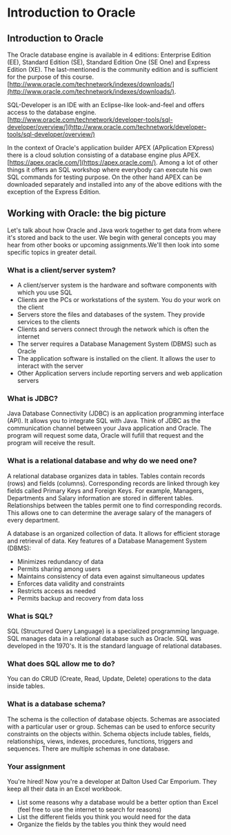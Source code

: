 # Introduction to Oracle

## Introduction to Oracle

The Oracle database engine is available in 4 editions: Enterprise Edition \(EE\), Standard Edition \(SE\), Standard Edition One \(SE One\) and Express Edition \(XE\). The last-mentioned is the community edition and is sufficient for the purpose of this course. [http://www.oracle.com/technetwork/indexes/downloads/](http://www.oracle.com/technetwork/indexes/downloads/).

SQL-Developer is an IDE with an Eclipse-like look-and-feel and offers access to the database engine. [http://www.oracle.com/technetwork/developer-tools/sql-developer/overview/](http://www.oracle.com/technetwork/developer-tools/sql-developer/overview/)

In the context of Oracle's application builder APEX \(APplication EXpress\) there is a cloud solution consisting of a database engine plus APEX. [https://apex.oracle.com/](https://apex.oracle.com/). Among a lot of other things it offers an SQL workshop where everybody can execute his own SQL commands for testing purpose. On the other hand APEX can be downloaded separately and installed into any of the above editions with the exception of the Express Edition.

## Working with Oracle: the big picture

Let's talk about how Oracle and Java work together to get data from where it's stored and back to the user. We begin with general concepts you may hear from other books or upcoming assignments.We'll then look into some specific topics in greater detail.

### What is a client/server system?

* A client/server system is the hardware and software components with which you use SQL
* Clients are the PCs or workstations of the system. You do your work on the client
* Servers store the files and databases of the system. They provide services to the clients
* Clients and servers connect through the network which is often the internet
* The server requires a Database Management System \(DBMS\) such as Oracle
* The application software is  installed on the client. It allows the user to interact with the server
* Other Application servers include reporting servers and web application servers

### What is JDBC?

Java Database Connectivity \(JDBC\) is an application programming interface \(API\). It allows you to integrate SQL with Java. Think of JDBC as the communication channel between your Java application and Oracle. The program will request some data, Oracle will fufill that request and the program will receive the result.

### What is a relational database and why do we need one?

A relational database organizes data in tables. Tables contain records \(rows\) and fields \(columns\). Corresponding records are linked through key fields called Primary Keys and Foreign Keys. For example, Managers, Departments and Salary information are stored in different tables. Relationships between the tables permit one to find corresponding records. This allows one to can determine the average salary of the managers of every department.

A database is an organized collection of data. It allows for efficient storage and retrieval of data. Key features of a Database Management System \(DBMS\):

* Minimizes redundancy of data
* Permits sharing among users
* Maintains consistency of data even against simultaneous updates
* Enforces data validity and constraints
* Restricts access as needed
* Permits backup and recovery from data loss

### What is SQL?

SQL \(Structured Query Language\) is a specialized programming language. SQL manages data in a relational database such as Oracle. SQL was developed in the 1970's. It is the standard language of relational databases.

### What does SQL allow me to do?

You can do CRUD \(Create, Read, Update, Delete\) operations to the data inside tables.

### What is a database schema?

The schema is the collection of database objects. Schemas are associated with a particular user or group. Schemas can be used to enforce security constraints on the objects within. Schema objects include tables, fields, relationships, views, indexes, procedures, functions, triggers and sequences. There are multiple schemas in one database.

### Your assignment

You're hired! Now you're a developer at Dalton Used Car Emporium. They keep all their data in an Excel workbook.

* List some reasons why a database would be a better option than Excel \(feel free to use the internet to search for reasons\)
* List the different fields you think you would need for the data
* Organize the fields by the tables you think they would need

